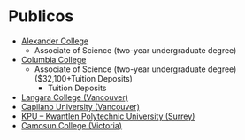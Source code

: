# Publicos
  * [Alexander College](https://alexandercollege.ca)
     * Associate of Science (two-year undergraduate degree)
  * [Columbia College](https://www.columbiacollege.ca)
     * Associate of Science (two-year undergraduate degree)($32,100+Tuition Deposits)
        * Tuition Deposits
  * [Langara College (Vancouver)](https://langara.ca/programs-and-courses/index.html)
  * [Capilano University (Vancouver)](https://capilanou.ca/)
  * [KPU – Kwantlen Polytechnic University (Surrey)](https://www.kpu.ca/)
  * [Camosun College (Victoria)](http://camosun.ca/)

